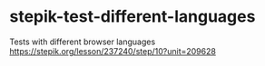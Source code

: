 # stepik-test-different-languages
Tests with different browser languages
https://stepik.org/lesson/237240/step/10?unit=209628
